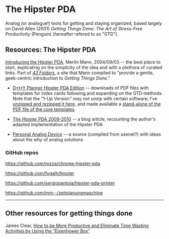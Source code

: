 # The Hipster PDA

Analog (or analogue!) tools for getting and staying organized, based largely on David Allen (2001) _Getting Things Done: The Art of Stress-Free Productivity_ (Penguin) (hereafter refered to as "GTD").

## Resources: The Hipster PDA

[Introducing the Hipster PDA](http://www.43folders.com/2004/09/03/introducing-the-hipster-pda), Merlin Mann, 2004/09/03 -- the best place to start, explicating on the simplicity of the idea and with a plethora of curated links. Part of [_43 Folders_](http://www.43folders.com/), a site that Mann compiled to "provide a gentle, geek-centric introduction to _Getting Things Done_."

* [D\*I\*Y Planner Hipster PDA Edition](http://www.diyplanner.com/templates/official/hpda) -- downloads of PDF files with templates for index cards following and expanding on the GTD methods. Note that the "1-Up Version" may not unzip with certain software; I've [unzipped and rezipped it here](DiyP3_hipsterPDA_1up_rezip.zip), and made available a [stand-alone of the PDF file of the core templates](diyp3h_core_1up.pdf).

* [The Hipster PDA 2009-2010](http://spencerdub.me/blog/2015/03/hipster-pda/) -- a blog article, recounting the author's adapted implementation of the Hipster PDA

* [Personal Analog Device](http://wiki.c2.com/?PersonalAnalogDevice) -- a source (compiled from usenet?) with ideas about the _why_ of analog solutions





### GitHub repos

https://github.com/rozza/chrome-hipster-pda

https://github.com/fugalh/hipster

https://github.com/sergiopantoja/hipster-pda-printer

https://github.com/mm--/zeitplanungmaschine



***

## Other resources for getting things done

James Clear, [How to be More Productive and Eliminate Time Wasting Activities by Using the “Eisenhower Box”](https://jamesclear.com/eisenhower-box)

